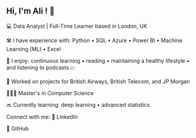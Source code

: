 ## Hi, I'm Ali ! 👋 
💻 Data Analyst | Full-Time Learner based in London, UK

🛠 I have experience with: Python • SQL • Azure • Power BI • Machine Learning (ML) • Excel

🌿 I enjoy: continuous learning • reading • maintaining a healthy lifestyle • and listening to podcasts 📈

🌟 Worked on projects for British Airways, British Telecom, and JP Morgan

👨🏻‍🎓 Master's in Computer Science

🔜 Currently learning: deep learning • advanced statistics

Connect with me:
🔗 LinkedIn

🌱 GitHub
